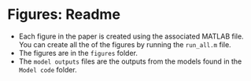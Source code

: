 # Figures: Readme

* Each figure in the paper is created using the associated MATLAB file. You can create all the of the figures by running the `run_all.m` file. 
* The figures are in the `figures` folder. 
* The `model outputs` files are the outputs from the models found in the `Model code` folder.

